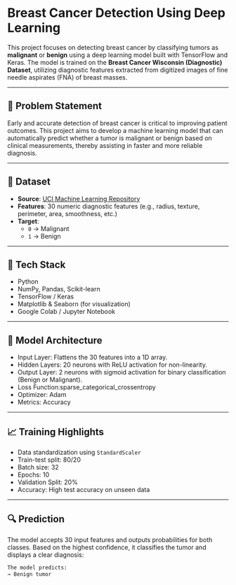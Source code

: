 # Breast Cancer Detection Using Deep Learning

This project focuses on detecting breast cancer by classifying tumors as **malignant** or **benign** using a deep learning model built with TensorFlow and Keras. The model is trained on the **Breast Cancer Wisconsin (Diagnostic) Dataset**, utilizing diagnostic features extracted from digitized images of fine needle aspirates (FNA) of breast masses.

---

## 🧠 Problem Statement

Early and accurate detection of breast cancer is critical to improving patient outcomes. This project aims to develop a machine learning model that can automatically predict whether a tumor is malignant or benign based on clinical measurements, thereby assisting in faster and more reliable diagnosis.

---

## 📂 Dataset

- **Source**: [UCI Machine Learning Repository](https://archive.ics.uci.edu/ml/datasets/Breast+Cancer+Wisconsin+(Diagnostic))
- **Features**: 30 numeric diagnostic features (e.g., radius, texture, perimeter, area, smoothness, etc.)
- **Target**: 
  - `0` → Malignant  
  - `1` → Benign

---

## 🧪 Tech Stack

- Python
- NumPy, Pandas, Scikit-learn
- TensorFlow / Keras
- Matplotlib & Seaborn (for visualization)
- Google Colab / Jupyter Notebook

---

## 🚀 Model Architecture

- Input Layer: Flattens the 30 features into a 1D array.
- Hidden Layers: 20 neurons with ReLU activation for non-linearity.
- Output Layer: 2 neurons with sigmoid activation for binary classification (Benign or Malignant).
- Loss Function:sparse_categorical_crossentropy
- Optimizer: Adam
- Metrics: Accuracy

---

## 📈 Training Highlights

- Data standardization using `StandardScaler`
- Train-test split: 80/20
- Batch size: 32  
- Epochs: 10
- Validation Split: 20%
- Accuracy: High test accuracy on unseen data

---

## 🔍 Prediction

The model accepts 30 input features and outputs probabilities for both classes. Based on the highest confidence, it classifies the tumor and displays a clear diagnosis:

```python
The model predicts:
→ Benign tumor 
